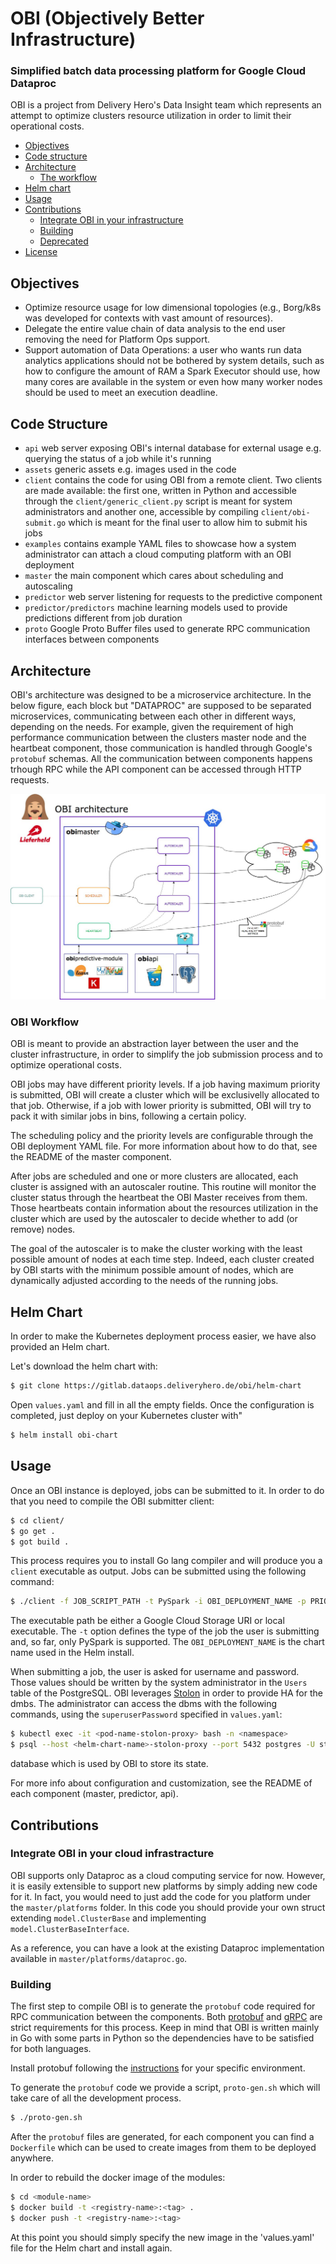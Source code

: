 # OBI (Objectively Better Infrastructure)
### Simplified batch data processing platform for Google Cloud Dataproc

OBI is a project from Delivery Hero's Data Insight team which represents an
attempt to optimize clusters resource utilization in order to limit their
operational costs. 

- [Objectives](#objectives)
- [Code structure](#code-structure)
- [Architecture](#architecture)
    - [The workflow](#obi-workflow)
- [Helm chart](#helm-chart)
- [Usage](#usage)
- [Contributions](#contributions)
    - [Integrate OBI in your infrastructure](#integrate-obi-in-your-infrastracture)
    - [Building](#building)
    - [Deprecated](#deprecated)
- [License](#license)

## Objectives

 - Optimize resource usage for low dimensional topologies (e.g., Borg/k8s was
   developed for contexts with vast amount of resources).
 - Delegate the entire value chain of data analysis to the end user removing the
   need for Platform Ops support.
 - Support automation of Data Operations: a user who wants run data analytics
   applications should not be bothered by system details, such as how to
   configure the amount of RAM a Spark Executor should use, how many cores are
   available in the system or even how many worker nodes should be used to meet
   an execution deadline.

## Code Structure

 - `api` web server exposing OBI's internal database for external usage e.g.
   querying the status of a job while it's running
 - `assets` generic assets e.g. images used in the code
 - `client` contains the code for using OBI from a remote client. Two clients
   are made available: the first one, written in Python and accessible through
   the `client/generic_client.py` script is meant for system administrators and
   another one, accessible by compiling `client/obi-submit.go` which is meant
   for the final user to allow him to submit his jobs
 - `examples` contains example YAML files to showcase how a system administrator
   can attach a cloud computing platform with an OBI deployment
 - `master` the main component which cares about scheduling and autoscaling
 - `predictor` web server listening for requests to the predictive component
 - `predictor/predictors` machine learning models used to provide predictions
   different from job duration
 - `proto` Google Proto Buffer files used to generate RPC communication
   interfaces between components

## Architecture

OBI's architecture was designed to be a microservice architecture. In the below
figure, each block but "DATAPROC" are supposed to be separated microservices,
communicating between each other in different ways, depending on the needs. For
example, given the requirement of high performance communication between the
clusters master node and the heartbeat component, those communication is handled
through Google's `protobuf` schemas. All the communication between components
happens trhough RPC while the API component can be accessed through HTTP
requests.

![alt text](assets/obi-architecture.jpg "OBI Architecture")

### OBI Workflow

OBI is meant to provide an abstraction layer between the user and the cluster
infrastructure, in order to simplify the job submission process and to optimize
operational costs.

OBI jobs may have different priority levels. If a job having maximum priority is
submitted, OBI will create a cluster which will be exclusivelly allocated to
that job. Otherwise, if a job with lower priority is submitted, OBI will try to
pack it with similar jobs in bins, following a certain policy.

The scheduling policy and the priority levels are configurable through the OBI
deployment YAML file. For more information about how to do that, see the README
of the master component.

After jobs are scheduled and one or more clusters are allocated, each cluster is
assigned with an autoscaler routine. This routine will monitor the cluster
status through the heartbeat the OBI Master receives from them. Those heartbeats
contain information about the resources utilization in the cluster which are
used by the autoscaler to decide whether to add (or remove) nodes.

The goal of the autoscaler is to make the cluster working with the least
possible amount of nodes at each time step. Indeed, each cluster created by OBI
starts with the minimum possible amount of nodes, which are dynamically adjusted
according to the needs of the running jobs.

## Helm Chart

In order to make the Kubernetes deployment process easier, we have also provided
an Helm chart.

Let's download the helm chart with:

```bash
$ git clone https://gitlab.dataops.deliveryhero.de/obi/helm-chart
```
Open `values.yaml` and fill in all the empty fields. Once the configuration is
completed, just deploy on your Kubernetes cluster with"

```bash
$ helm install obi-chart
```

## Usage
Once an OBI instance is deployed, jobs can be submitted to it. In order to do
that you need to compile the OBI submitter client:

```bash
$ cd client/
$ go get .
$ got build .
```

This process requires you to install Go lang compiler and will produce you a
`client` executable as output. Jobs can be submitted using the following
command:

```bash
$ ./client -f JOB_SCRIPT_PATH -t PySpark -i OBI_DEPLOYMENT_NAME -p PRIORITY -- EXE_ARGS
```

The executable path be either a Google Cloud Storage URI or local executable.
The `-t` option defines the type of the job the user is submitting and, so far,
only PySpark is supported. The `OBI_DEPLOYMENT_NAME` is the chart name used
in the Helm install.

When submitting a job, the user is asked for username and password. Those values
should be written by the system administrator  in the `Users` table of the
PostgreSQL. OBI leverages [Stolon](https://github.com/sorintlab/stolon) in order
to provide HA for the dmbs. The administrator can access the dbms with the following
commands, using the `superuserPassword` specified in `values.yaml`:
```bash
$ kubectl exec -it <pod-name-stolon-proxy> bash -n <namespace>
$ psql --host <helm-chart-name>-stolon-proxy --port 5432 postgres -U stolon -W
```
database which is used by OBI to store its state.

For more info about configuration and customization, see the README 
of each component (master, predictor, api).

## Contributions

### Integrate OBI in your cloud infrastracture

OBI supports only Dataproc as a cloud computing service for now. However, it is
easily extensible to support new platforms by simply adding new code for it. In
fact, you would need to just add the code for you platform under the
`master/platforms` folder. In this code you should provide your own struct
extending `model.ClusterBase` and implementing `model.ClusterBaseInterface`.

As a reference, you can have a look at the existing Dataproc implementation
available in `master/platforms/dataproc.go`.

### Building

The first step to compile OBI is to generate the `protobuf` code required for
RPC communication between the components. Both
[protobuf](https://developers.google.com/protocol-buffers/) and
[gRPC](https://grpc.io) are strict requirements for this process. Keep in mind
that OBI is written mainly in Go with some parts in Python so the dependencies
have to be satisfied for both languages.

Install protobuf following the [instructions](https://github.com/protocolbuffers/protobufs) for your specific environment. 

To generate the `protobuf` code we provide a script, `proto-gen.sh` which will
take care of all the development process.

```bash
$ ./proto-gen.sh
```

After the `protobuf` files are generated, for each component you can find a
`Dockerfile` which can be used to create images from them to be deployed
anywhere.

In order to rebuild the docker image of the modules:
```bash
$ cd <module-name>
$ docker build -t <registry-name>:<tag> .
$ docker push -t <registry-name>:<tag>
```

At this point you should simply specify the new image in the 'values.yaml' file 
for the Helm chart and install again.